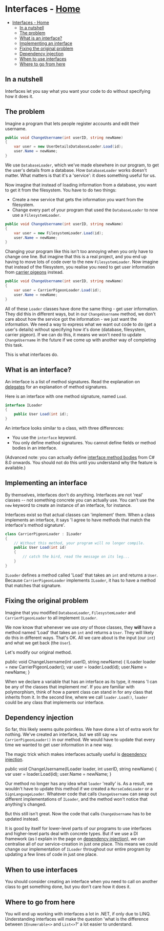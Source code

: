 # Interfaces - [Home](../index.md)

- [Interfaces - Home](#interfaces---home)
  - [In a nutshell](#in-a-nutshell)
  - [The problem](#the-problem)
  - [What is an interface?](#what-is-an-interface)
  - [Implementing an interface](#implementing-an-interface)
  - [Fixing the original problem](#fixing-the-original-problem)
  - [Dependency injection](#dependency-injection)
  - [When to use interfaces](#when-to-use-interfaces)
  - [Where to go from here](#where-to-go-from-here)

## In a nutshell

Interfaces let you say what you want your code to do without specifying how it does it.

## The problem

Imagine a program that lets people register accounts and edit their username.

```csharp
public void ChangeUsername(int userID, string newName)
{
    var user = new UserDetailsDatabaseLoader.Load(id);
    user.Name = newName;
}
```

We use `DatabaseLoader`, which we've made elsewhere in our program, to get the user's details from a database. How `DatabaseLoader` works doesn't matter. What matters is that it's a 'service': it does something useful for us.

Now imagine that instead of loading information from a database, you want to get it from the filesystem. You have to do two things:

- Create a new service that gets the information you want from the filesystem.
- Change every part of your program that used the `DatabaseLoader` to now use a `FilesystemLoader`.

```csharp
public void ChangeUsername(int userID, string newName)
{
    var user = new FilesystemLoader.Load(id);
    user.Name = newName;
}
```

Changing your program like this isn't too annoying when you only have to change one line. But imagine that this is a real project, and you end up having to move lots of code over to the new `FilesystemLoader`. Now imagine that instead of the filesystem, you realise you need to get user information from [carrier pigeons](https://en.wikipedia.org/wiki/Homing_pigeon) instead.

```csharp
public void ChangeUsername(int userID, string newName)
{
    var user = CarrierPigeonLoader.Load(id);
    user.Name = newName;
}
```

All of these `Loader` classes have done the same thing - get user information. They did this in different ways, but in our `ChangeUsername` method, we don't care about how the service got the information - we just want the information. We need a way to express what we want out code to do (get a user's details) without specifying how it's done (database, filesystem, carrier pigeon).
If we can do this, it means we won't need to update `ChangeUsername` in the future if we come up with another way of completing this task.

This is what interfaces do.

## What is an interface?

An interface is a list of method signatures. Read the explanation on [delegates](delegates.md) for an explanation of method signatures.

Here is an interface with one method signature, named `Load`.

```csharp
interface ILoader
{
    public User Load(int id);
}
```

An interface looks similar to a class, with three differences:

- You use the `interface` keyword.
- You only define method signatures. You cannot define fields or method bodies in an interface.

(Advanced note: you can actually define [interface method bodies](https://www.infoq.com/articles/default-interface-methods-cs8/) from C# 8.0 onwards. You should not do this until you understand why the feature is available.)

## Implementing an interface

By themselves, interfaces don't do anything. Interfaces are not 'real' classes -- not something concrete you can actually use. You can't use the `new` keyword to create an instance of an interface, for instance.

Interfaces exist so that actual classes can 'implement' them. When a class implements an interface, it says 'I agree to have methods that match the interface's method signature'.

```csharp
class CarrierPigeonLoader : ILoader
{
    // Without this method, your program will no longer compile.
    public User Load(int id)
    {
        // catch the bird, read the message on its leg...
    }
}
```

`ILoader` defines a method called 'Load' that takes an `int` and returns a `User`.
Because `CarrierPigeonLoader` implements `ILoader`, it has to have a method that matches that signature.

## Fixing the original problem

Imagine that you modified `DatabaseLoader`, `FilesystemLoader` and `CarrierPigeonLoader` to all implement `ILoader`.

We now know that whenever we use *any* of those classes, they **will** have a method named 'Load' that takes an `int` and returns a `User`. They will likely do this in different ways. That's OK. All we care about is the input (our `int`) and what we get back (the `User`).

Let's modify our original method.

public void ChangeUsername(int userID, string newName)
{
    ILoader loader = new CarrierPigeonLoader();
    var user = loader.Load(id);
    user.Name = newName;
}

When we declare a variable that has an interface as its type, it means 'I can be any of the classes that implement me'. If you are familiar with polymorphism, think of how a parent class can stand in for any class that inherits from it. In the second line, where we call `loader.Load()`, `loader` could be any class that implements our interface.

## Dependency injection

So far, this likely seems quite pointless. We have done a lot of extra work for nothing. We've created an interface, but we still say `new CarrierPigeonLoader()` in our method. We would have to update that every time we wanted to get user information in a new way.

The magic trick which makes interfaces actually useful is [dependency injection](dependency-injection.md).

public void ChangeUsername(ILoader loader, int userID, string newName)
{
    var user = loader.Load(id);
    user.Name = newName;
}

Our method no longer has any idea what `loader` 'really' is. As a result, we wouldn't have to update this method if we created a `MorseCodeLoader` or a `SignLanguageLoader`. Whatever code that calls `ChangeUsername` can swap out different implementations of `ILoader`, and the method won't notice that anything's changed.

But this still isn't great. Now the code that calls `ChangeUsername` has to be updated instead.

It is good by itself for lower-level parts of our programs to use interfaces and higher-level parts deal with concrete types. But if we use a DI framework (as I explain in the page on [dependency injection](dependency-injection.md)), we can centralise all of our service-creation in just one place. This means we could change our implementation of `ILoader` throughout our entire program by updating a few lines of code in just one place.

## When to use interfaces

You should consider creating an interface when you need to call on another class to get something done, but you don't care how it does it.

## Where to go from here

You will end up working with interfaces a lot in .NET, if only due to LINQ. Understanding interfaces will make the question 'what is the difference between `IEnumerable<>` and `List<>`?' a lot easier to understand.
